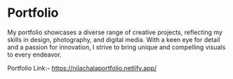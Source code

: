 # Portfolio
My portfolio showcases a diverse range of creative projects, reflecting my skills in design, photography, and digital media. With a keen eye for detail and a passion for innovation, I strive to bring unique and compelling visuals to every endeavor.

Portfolio Link:- https://nilachalaportfolio.netlify.app/
